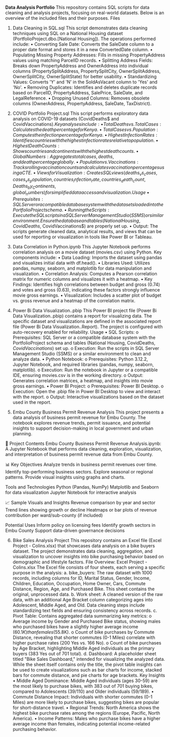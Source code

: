 
**Data Analysis Portfolio**
This repository contains SQL scripts for data cleaning and analysis projects, focusing on real-world datasets. Below is an overview of the included files and their purposes.
Files
1. Data Cleaning in SQL.sql
This script demonstrates data cleaning techniques using SQL on a National Housing dataset (PortfolioProject.dbo.[National Housing]). The operations performed include:
•	Converting Sale Date: Converts the SaleDate column to a proper date format and stores it in a new ConvertedDate column.
•	Populating Missing Property Addresses: Fills in missing PropertyAddress values using matching ParcelID records.
•	Splitting Address Fields: Breaks down PropertyAddress and OwnerAddress into individual columns (PropertySplitAddress, PropertySplitCity, OwnerSplitAddress, OwnerSplitCity, OwnerSplitState) for better usability.
•	Standardizing Values: Converts 'Y' and 'N' in the SoldAsVacant column to 'Yes' and 'No'.
•	Removing Duplicates: Identifies and deletes duplicate records based on ParcelID, PropertyAddress, SalePrice, SaleDate, and LegalReference.
•	Dropping Unused Columns: Removes obsolete columns (OwnerAddress, PropertyAddress, SaleDate, TaxDistrict).
2. COVID Portfolio Project.sql
This script performs exploratory data analysis on COVID-19 datasets (CovidDeaths$ and CovidVaccinations$). Key analyses include:
•	Total Deaths vs. Total Cases: Calculates the death percentage for Kenya.
•	Total Cases vs. Population: Computes the infection percentage for Kenya.
•	Highest Infection Rates: Identifies countries with the highest infection rates relative to population.
•	Highest Death Counts: Shows countries and continents with the highest death counts.
•	Global Numbers: Aggregates total cases, deaths, and death percentage globally.
•	Population vs. Vaccinations: Tracks rolling vaccination counts and calculates vaccination percentages using a CTE.
•	Views for Visualization: Creates SQL views (deaths_vs_cases, cases_vs_population, countries_infection_rate, countries_death_count, Deaths_by_Continents, global_numbers) for simplified data access and visualization.
Usage
•	Prerequisites: SQL Server or a compatible database system with the datasets loaded into the PortfolioProject schema.
•	Running the Scripts: Execute the SQL scripts in a SQL Server Management Studio (SSMS) or similar environment. Ensure the database and tables (National Housing, CovidDeaths$, CovidVaccinations$) are properly set up.
•	Output: The scripts generate cleaned data, analytical results, and views that can be used for reporting or visualization in tools like Power BI or Tableau.

3. Data Correlation in Python.ipynb
This Jupyter Notebook performs correlation analysis on a movie dataset (movies.csv) using Python. Key components include:
•	Data Loading: Imports the dataset using pandas and visualizes initial data with df.head().
•	Libraries Used: Utilizes pandas, numpy, seaborn, and matplotlib for data manipulation and visualization.
•	Correlation Analysis: Computes a Pearson correlation matrix for numeric columns and visualizes it with a heatmap.
•	Key Findings: Identifies high correlations between budget and gross (0.74) and votes and gross (0.63), indicating these factors strongly influence movie gross earnings.
•	Visualization: Includes a scatter plot of budget vs. gross revenue and a heatmap of the correlation matrix.
4. Power Bi Data Visualization..pbip
This Power BI project file (Power Bi Data Visualization..pbip) contains a report for visualizing data. The specific dataset and visualizations are defined in the associated report file (Power Bi Data Visualization..Report). The project is configured with auto-recovery enabled for reliability.
Usage
•	SQL Scripts:
o	Prerequisites: SQL Server or a compatible database system with the PortfolioProject schema and tables (National Housing, CovidDeaths$, CovidVaccinations$) set up.
o	Execution: Run the scripts in SQL Server Management Studio (SSMS) or a similar environment to clean and analyze data.
•	Python Notebook:
o	Prerequisites: Python 3.12.2, Jupyter Notebook, and required libraries (pandas, numpy, seaborn, matplotlib).
o	Execution: Run the notebook in Jupyter or a compatible IDE, ensuring movies.csv is in the working directory.
o	Output: Generates correlation matrices, a heatmap, and insights into movie gross earnings.
•	Power BI Project:
o	Prerequisites: Power BI Desktop.
o	Execution: Open the .pbip file in Power BI Desktop to view and interact with the report.
o	Output: Interactive visualizations based on the dataset used in the report.

5. Embu County Business Permit Revenue Analysis
This project presents a data analysis of business permit revenue for Embu County. The notebook explores revenue trends, permit issuance, and potential insights to support decision-making in local government and urban planning.

📁 Project Contents
Embu County Business Permit Revenue Analysis.ipynb:
A Jupyter Notebook that performs data cleaning, exploration, visualization, and interpretation of business permit revenue data from Embu County.

📊 Key Objectives
Analyze trends in business permit revenues over time.
Identify top-performing business sectors.
Explore seasonal or regional patterns.
Provide visual insights using graphs and charts.

Tools and Technologies
Python (Pandas, NumPy)
Matplotlib and Seaborn for data visualization
Jupyter Notebook for interactive analysis

📈 Sample Visuals and Insights
Revenue comparison by year and sector
Trend lines showing growth or decline
Heatmaps or bar plots of revenue contribution per ward/sub-county (if included)

Potential Uses
Inform policy on licensing fees
Identify growth sectors in Embu County
Support data-driven governance decisions

6. Bike Sales Analysis Project
This repository contains an Excel file (Excel Project - Colins.xlsx) that showcases data analysis on a bike buyers dataset. The project demonstrates data cleaning, aggregation, and visualization to uncover insights into bike purchasing behavior based on demographic and lifestyle factors.
File Overview: Excel Project - Colins.xlsx
The Excel file consists of four sheets, each serving a specific purpose in the analysis:
a.	bike_buyers: The raw dataset with 1000 records, including columns for ID, Marital Status, Gender, Income, Children, Education, Occupation, Home Owner, Cars, Commute Distance, Region, Age, and Purchased Bike. This sheet contains the original, unprocessed data.
b.	Work sheet: A cleaned version of the raw data, with an additional Age Bracket column categorizing ages into Adolescent, Middle Aged, and Old. Data cleaning steps include standardizing text fields and ensuring consistency across records.
c.	Pivot Table: Contains aggregated data summarizing key metrics:
o	Average income by Gender and Purchased Bike status, showing males who purchased bikes have a slightly higher average income ($60.1K) than females ($55.8K).
o	Count of bike purchases by Commute Distance, revealing that shorter commutes (0-1 Miles) correlate with higher purchase rates (200 Yes vs. 166 No).
o	Count of bike purchases by Age Bracket, highlighting Middle Aged individuals as the primary buyers (383 Yes out of 701 total).
d.	Dashboard: A placeholder sheet titled "Bike Sales Dashboard," intended for visualizing the analyzed data. While the sheet itself contains only the title, the pivot table insights can be used to create visualizations such as bar charts for income, stacked bars for commute distance, and pie charts for age brackets.
Key Insights
•	Middle Aged Dominance: Middle Aged individuals (ages 30-59) are the most likely to purchase bikes, with 383 out of 701 buying bikes, compared to Adolescents (39/110) and Older individuals (59/189).
•	Commute Distance Impact: Individuals with shorter commutes (0-1 Miles) are more likely to purchase bikes, suggesting bikes are popular for short-distance travel.
•	Regional Trends: North America shows the highest bike purchase rates among the regions (Europe, Pacific, North America).
•	Income Patterns: Males who purchase bikes have a higher average income than females, indicating potential income-related purchasing behavior.








